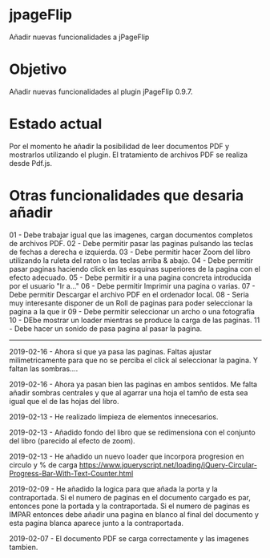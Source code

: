 # jpageFlip
Añadir nuevas funcionalidades a jPageFlip

# Objetivo

Añadir nuevas funcionalidades al plugin jPageFlip 0.9.7.


# Estado actual

Por el momento he añadir la posibilidad de leer documentos PDF y mostrarlos utilizando el plugin.
El tratamiento de archivos PDF se realiza desde Pdf.js.

# Otras funcionalidades que desaria añadir

   01 - Debe trabajar igual que las imagenes, cargan documentos completos de archivos PDF.
   02 - Debe permitir pasar las paginas pulsando las teclas de fechas a derecha e izquierda.
   03 - Debe permitir hacer Zoom del libro utilizando la ruleta del raton o las teclas arriba & abajo.
   04 - Debe permitir pasar paginas haciendo click en las esquinas superiores de la pagina con el efecto adecuado.
   05 - Debe permitir ir a una pagina concreta introducida por el usuario "Ir a..."
   06 - Debe permitir Imprimir una pagina o varias.
   07 - Debe permitir Descargar el archivo PDF en el ordenador local.
   08 - Seria muy interesante disponer de un Roll de paginas para poder seleccionar la pagina a la que ir
   09 - Debe permitir seleccionar un archo o una fotografia
   10 - DEbe mostrar un loader mientras se produce la carga de las paginas.
   11 - Debe hacer un sonido de pasa pagina al pasar la pagina.

****************************************************************************

2019-02-16 - Ahora si que ya pasa las paginas. Faltas ajustar milimetricamente para que no se perciba el click al seleccionar
			 la pagina. Y faltan las sombras....

2019-02-16 - Ahora ya pasan bien las paginas en ambos sentidos. Me falta añadir sombras centrales y que al agarrar
			 una hoja el tamño de esta sea igual que el de las hojas del libro.

2019-02-13 - He realizado limpieza de elementos innecesarios.

2019-02-13 - Añadido fondo del libro que se redimensiona con el conjunto del libro (parecido al efecto de zoom).

2019-02-13 - He añadido un nuevo loader que incorpora progresion en circulo y % de carga
			 https://www.jqueryscript.net/loading/jQuery-Circular-Progress-Bar-With-Text-Counter.html

2019-02-09 - He añadido la logica para que añada la porta y la contraportada. Si el numero de paginas en el documento cargado
			 es par, entonces pone la portada y la contraportada. Si el numero de paginas es IMPAR entonces debe añadir una pagina
			 en blanco al final del documento y esta pagina blanca aparece junto a la contraportada.

2019-02-07 - El documento PDF se carga correctamente y las imagenes tambien.
